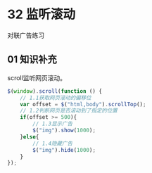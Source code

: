 # 32 监听滚动

对联广告练习



## 01 知识补充

scroll监听网页滚动。

```js
$(window).scroll(function () {
    // 1.1获取网页滚动的偏移位
    var offset = $("html,body").scrollTop();
    // 1.2判断网页是否滚动到了指定的位置
    if(offset >= 500){
        // 1.3显示广告
        $("img").show(1000);
    }else{
        // 1.4隐藏广告
        $("img").hide(1000);
    }
});
```
